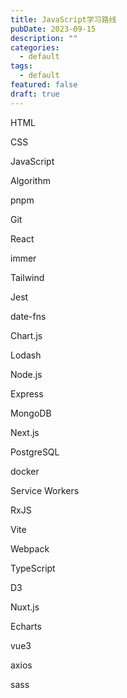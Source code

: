 ```yaml
---
title: JavaScript学习路线
pubDate: 2023-09-15
description: ""
categories:
  - default
tags:
  - default
featured: false
draft: true
---
```


HTML

CSS

JavaScript

Algorithm

pnpm

Git

React

immer

Tailwind

Jest

date-fns

Chart.js

Lodash

Node.js

Express

MongoDB

Next.js

PostgreSQL

docker

Service Workers

RxJS

Vite

Webpack

TypeScript

D3

Nuxt.js

Echarts

vue3

axios

sass
